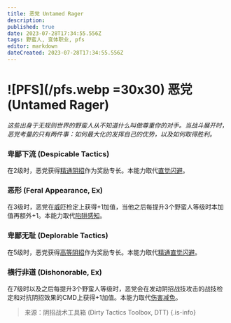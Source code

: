 ```yaml
---
title: 恶党 Untamed Rager
description: 
published: true
date: 2023-07-28T17:34:55.556Z
tags: 野蛮人, 变体职业, pfs
editor: markdown
dateCreated: 2023-07-28T17:34:55.556Z
---
```


# ![PFS](/pfs.webp =30x30) 恶党 (Untamed Rager)
*这些出身于无规则世界的野蛮人从不知道什么叫做尊重你的对手。当战斗展开时，恶党考量的只有两件事：如何最大化的发挥自己的优势，以及如何取得胜利。*

### 卑鄙下流 (Despicable Tactics)
在2级时，恶党获得[精通阴招](/专长/精通阴招)作为奖励专长。本能力取代[直觉闪避](/野蛮人#直觉闪避-uncanny-dodge-ex)。

### 恶形 (Feral Appearance, Ex)
在3级时，恶党在[威吓](/技能/威吓)检定上获得+1加值，当他之后每提升3个野蛮人等级时本加值再额外+1。本能力取代[陷阱感知](/野蛮人#陷阱感知-trap-sense-ex)。

### 卑鄙无耻 (Deplorable Tactics)
在5级时，恶党获得[高等阴招](/专长/高等阴招)作为奖励专长。本能力取代[精通直觉闪避](/野蛮人#精通直觉闪避-improved-uncanny-dodge-ex)。

### 横行非道 (Dishonorable, Ex)
在7级时以及之后每提升3个野蛮人等级时，恶党会在发动阴招战技攻击的战技检定和对抗阴招效果的CMD上获得+1加值。本能力取代[伤害减免](/野蛮人#伤害减免-damage-reduction-ex)。

> 来源：阴招战术工具箱 (Dirty Tactics Toolbox, DTT)
{.is-info}